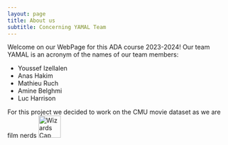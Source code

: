 ```yaml
---
layout: page
title: About us
subtitle: Concerning YAMAL Team
---
```


Welcome on our WebPage for this ADA course 2023-2024! Our team YAMAL is an acronym of the names of our team members:

- Youssef Izellalen
- Anas Hakim
- Mathieu Ruch
- Amine Belghmi
- Luc Harrison

For this project we decided to work on the CMU movie dataset as we are film nerds 
<img src="https://emojis.wiki/thumbs/emojis/nerd-face.webp" width="50" height="50" alt="Wizards Cap">
